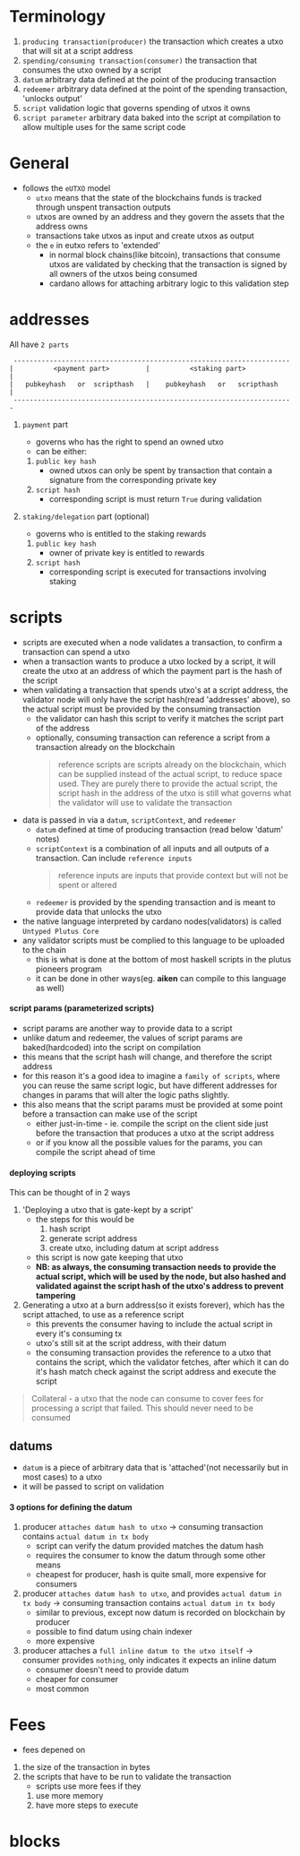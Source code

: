 # Terminology
1. `producing transaction(producer)` the transaction which creates a utxo that will sit at a script address  
2. `spending/consuming transaction(consumer)` the transaction that consumes the utxo owned by a script  
3. `datum` arbitrary data defined at the point of the producing transaction
4. `redeemer` arbitrary data defined at the point of the spending transaction, 'unlocks output'
5. `script` validation logic that governs spending of utxos it owns
6. `script parameter` arbitrary data baked into the script at compilation to allow multiple uses for the same script code


# General

- follows the `eUTXO` model
    - `utxo` means that the state of the blockchains funds is tracked through unspent transaction outputs
    - utxos are owned by an address and they govern the assets that the address owns
    - transactions take utxos as input and create utxos as output
    - the `e` in eutxo refers to 'extended'
        - in normal block chains(like bitcoin), transactions that consume utxos are validated by checking that the 
          transaction is signed by all owners of the utxos being consumed
        - cardano allows for attaching arbitrary logic to this validation step

# addresses

All have `2 parts`
```
 ---------------------------------------------------------------------
|          <payment part>         |          <staking part>            |
|   pubkeyhash   or  scripthash   |    pubkeyhash   or   scripthash    |  
 ----------------------------------------------------------------------
```
1. `payment` part
    - governs who has the right to spend an owned utxo
    - can be either:
    1. `public key hash`
        - owned utxos can only be spent by transaction that contain a signature from the corresponding private key
    2. `script hash`
        - corresponding script is must return `True` during validation

2. `staking/delegation` part (optional)
    - governs who is entitled to the staking rewards
    1. `public key hash`
        - owner of private key is entitled to rewards
    2. `script hash`
        - corresponding script is executed for transactions involving staking

# scripts
- scripts are executed when a node validates a transaction, to confirm a transaction can spend a utxo
- when a transaction wants to produce a utxo locked by a script, it will create the utxo at an address of which the payment part is the hash of the script
- when validating a transaction that spends utxo's at a script address, the validator node will only have the script hash(read 'addresses' above), so the actual script must be provided by the consuming transaction  
    - the validator can hash this script to verify it matches the script part of the address
    - optionally, consuming transaction can reference a script from a transaction already on the blockchain
        > reference scripts are scripts already on the blockchain, which can be supplied instead of the actual script, to reduce space used. They are purely there to provide the actual script, the script hash in the address of the utxo is still what governs what the validator will use to validate the transaction
- data is passed in via a `datum`, `scriptContext`, and `redeemer`
    - `datum` defined at time of producing transaction (read below 'datum' notes)
    - `scriptContext` is a combination of all inputs and all outputs of a transaction. Can include `reference inputs`
        > reference inputs are inputs that provide context but will not be spent or altered
    - `redeemer` is provided by the spending transaction and is meant to provide data that unlocks the utxo
- the native language interpreted by cardano nodes(validators) is called `Untyped Plutus Core`
- any validator scripts must be complied to this language to be uploaded to the chain
    - this is what is done at the bottom of most haskell scripts in the plutus pioneers program
    - it can be done in other ways(eg. <b>aiken</b> can compile to this language as well)

#### script params (parameterized scripts)

- script params are another way to provide data to a script
- unlike datum and redeemer, the values of script params are baked(hardcoded) into the script on compilation
- this means that the script hash will change, and therefore the script address
- for this reason it's a good idea to imagine a `family of scripts`, where you can reuse the same script logic, but have different addresses for changes 
    in params that will alter the logic paths slightly. 
- this also means that the script params must be provided at some point before a transaction can make use of the script
    - either just-in-time - ie. compile the script on the client side just before the transaction that produces a utxo at the script address
    - or if you know all the possible values for the params, you can compile the script ahead of time

#### deploying scripts

This can be thought of in 2 ways
1. 'Deploying a utxo that is gate-kept by a script' 
    - the steps for this would be 
        1. hash script
        2. generate script address
        3. create utxo, including datum at script address
    - this script is now gate keeping that utxo
    - <b>NB: as always, the consuming transaction needs to provide the actual script, which will be used by the node, but also hashed and validated against the script hash of the utxo's address to prevent tampering</b>
2. Generating a utxo at a burn address(so it exists forever), which has the script attached, to use as a reference script
    - this prevents the consumer having to include the actual script in every it's consuming tx
    - utxo's still sit at the script address, with their datum
    - the consuming transaction provides the reference to a utxo that contains the script, which the validator fetches, after which it can do it's hash match check against the script address and execute the script


> Collateral - a utxo that the node can consume to cover fees for processing a script that failed. This should never need to be consumed

## datums
- `datum` is a piece of arbitrary data that is 'attached'(not necessarily but in most cases) to a utxo
- it will be passed to script on validation
#### 3 options for defining the datum
1. producer `attaches datum hash to utxo` -> consuming transaction contains `actual datum in tx body`
    - script can verify the datum provided matches the datum hash
    - requires the consumer to know the datum through some other means
    - cheapest for producer, hash is quite small, more expensive for consumers
2. producer `attaches datum hash to utxo`, and provides `actual datum in tx body` -> consuming transaction contains `actual datum in tx body`
    - similar to previous, except now datum is recorded on blockchain by producer
    - possible to find datum using chain indexer
    - more expensive
3. producer attaches a `full inline datum to the utxo itself` -> consumer provides `nothing`, only indicates it expects an inline datum
    - consumer doesn't need to provide datum
    - cheaper for consumer
    - most common

# Fees

- fees depened on 
1. the size of the transaction in bytes
2. the scripts that have to be run to validate the transaction
    - scripts use more fees if they 
    1. use more memory
    2. have more steps to execute

# blocks


